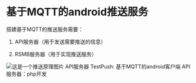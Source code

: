 基于MQTT的android推送服务
===
搭建基于MQTT的推送服务需要：

1. API服务器（用于发送需要推送的信息）

2. RSMB服务器（用于实现推送服务）

![这是一个推送原理图片](http://img.my.csdn.net/uploads/201208/23/1345699153_6792.png)
API服务器
TestPush: 基于MQTT的android客户端
API服务器：php开发
